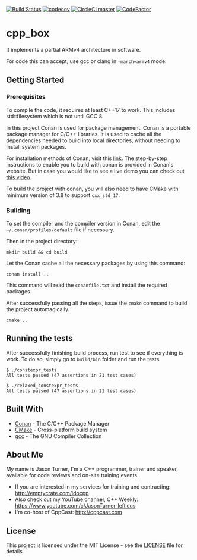 [![Build Status](https://travis-ci.org/lefticus/cpp_box.svg?branch=master)](https://travis-ci.org/lefticus/cpp_box)
[![codecov](https://codecov.io/gh/lefticus/cpp_box/branch/master/graph/badge.svg)](https://codecov.io/gh/lefticus/cpp_box)
[![CircleCI master](https://img.shields.io/circleci/project/github/lefticus/cpp_box/master.svg)](https://circleci.com/gh/lefticus/cpp_box)
[![CodeFactor](https://www.codefactor.io/repository/github/lefticus/cpp_box/badge)](https://www.codefactor.io/repository/github/lefticus/cpp_box)

# cpp_box

It implements a partial ARMv4 architecture in software.

For code this can accept, use gcc or clang in `-march=armv4` mode.

## Getting Started
### Prerequisites

To compile the code, it requires at least C++17 to work. This includes std::filesystem which is not until GCC 8.

In this project Conan is used for package management. Conan is a portable package manager for C/C++ libraries.
It is used to cache all the dependencies needed to build into local directories, without needing to install system packages.

For installation methods of Conan, visit this [link](https://docs.conan.io/en/latest/installation.html). The step-by-step instructions to enable you to build with conan is provided in Conan's website. But in case you would like to see a live demo you can check out [this video](https://youtu.be/9cCQHJ-cNHY).

To build the project with conan, you will also need to have CMake with minimum version of 3.8 to support `cxx_std_17`.

### Building
To set the compiler and the compiler version in Conan, edit the `~/.conan/profiles/default` file if necessary.

Then in the project directory:

```
mkdir build && cd build
```

Let the Conan cache all the necessary packages by using this command:

```
conan install ..
```

This command will read the `conanfile.txt` and install the required packages.

After successfully passing all the steps, issue the `cmake` command to build the project automagically.

```
cmake ..
```

## Running the tests
After successfully finishing build process, run test to see if everything is work.
To do so, simply go to `build/bin` folder and run the tests.


```
$ ./constexpr_tests
All tests passed (47 assertions in 21 test cases)
```

```
$ ./relaxed_constexpr_tests
All tests passed (47 assertions in 21 test cases)
```

## Built With

* [Conan](https://conan.io/) - The C/C++ Package Manager
* [CMake](https://cmake.org/) - Cross-platform build system
* [gcc](https://gcc.gnu.org/) - The GNU Compiler Collection

## About Me

My name is Jason Turner, I'm a C++ programmer, trainer and speaker, available for code reviews and on-site training events.

 * If you are interested in my services for training and contracting: http://emptycrate.com/idocpp
 * Also check out my YouTube channel, C++ Weekly: https://www.youtube.com/c/JasonTurner-lefticus
 * I'm co-host of CppCast: http://cppcast.com

## License

This project is licensed under the MIT License - see the [LICENSE](LICENSE) file for details
